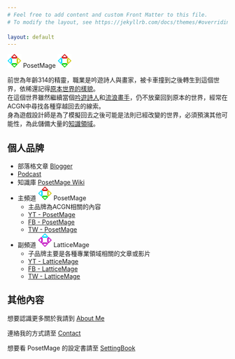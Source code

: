 ```yaml
---
# Feel free to add content and custom Front Matter to this file.
# To modify the layout, see https://jekyllrb.com/docs/themes/#overriding-theme-defaults

layout: default
---
```


<img src="/Icon/New/PosetMage_t.png" Height="32" /> PosetMage <img src="/Icon/New/PosetMage_t.png" Height="32" />

前世為年齡314的精靈，職業是吟遊詩人與畫家，被卡車撞到之後轉生到這個世界，依稀還記得[原本世界的樣貌](/SettingBook/)。  
在這個世界雖然繼續當個[吟遊詩人](https://www.youtube.com/playlist?list=PLPCB8U8InbbtVzkpDruYrB3TSDP-FPZpD)和[流浪畫手](https://www.facebook.com/LatticeMage)，仍不放棄回到原本的世界，經常在ACGN中尋找各種穿越回去的線索。  
身為遊戲設計師是為了模擬回去之後可能是法則已經改變的世界，必須預演其他可能性，為此儲備大量的[知識領域](https://wiki.posetmage.com)。  

## 個人品牌
* 部落格文章 [Blogger](/Blogger)
* [Podcast](https://podcast.posetmage.com)
* 知識庫 [PosetMage Wiki](https://wiki.posetmage.com)
* 主頻道 <img src="/Icon/New/PosetMage_t.png" Height="32" /> PosetMage 
  * 主品牌為ACGN相關的內容
  * [YT - PosetMage](https://youtube.com/@PosetMage)
  * [FB - PosetMage](https://www.facebook.com/posetmage)
  * [TW - PosetMage](https://twitter.com/posetmage)
* 副頻道 <img src="/Icon/New/QuantumNecro_t.png" Height="32" /> LatticeMage
  * 子品牌主要是各種專業領域相關的文章或影片
  * [YT - LatticeMage](https://youtube.com/@LatticeMage)
  * [FB - LatticeMage](https://www.facebook.com/LatticeMage)
  * [TW - LatticeMage](https://twitter.com/LatticeMage)

## 其他內容
想要認識更多關於我請到 [About Me](/About)

連絡我的方式請至 [Contact](/Contact)

想要看 PosetMage 的設定書請至 [SettingBook](/SettingBook)